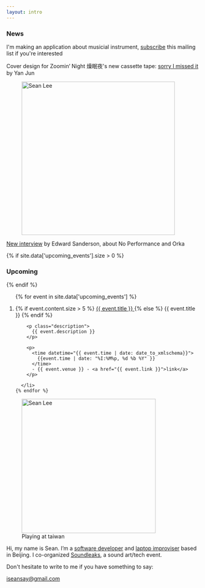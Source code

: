 ```yaml
---
layout: intro
---
```




### News

<section class="news">
  <p>I'm making an application about musicial instrument, <a href="http://eepurl.com/cz4gY1">subscribe</a> this mailing list if you're interested</p>

  <p>Cover design for Zoomin‘ Night 燥眠夜's new cassette tape:  <a  href="https://zoominnight.bandcamp.com/album/sorry-i-missed-it">sorry I missed it</a> by Yan Jun</p>

  <figure>
    <img src="http://7xiq03.com1.z0.glb.clouddn.com/images/sorry-i-missed-it.jpg" alt="Sean Lee" width="400"/>
  </figure>


  <p><a href="http://blog.escdotdot.com/2016/12/18/zhu-wenbo-and-sean-lee-no-performance-and-okra/">New interview</a> by Edward Sanderson, about No Performance and Orka</p>

</section>



{% if site.data['upcoming_events'].size > 0 %}

### Upcoming

{% endif %}

<section id="events">
  <ol>
    {% for event in site.data['upcoming_events'] %}
      <li class="event">
        <p class="title">
          {% if event.content.size > 5 %}
            <a href="{{ event.url }}">
              {{ event.title }}
            </a>
          {% else %}
            {{ event.title }}
          {% endif %}
        </p>

        <p class="description">
          {{ event.description }}
        </p>

        <p>
          <time datetime="{{ event.time | date: date_to_xmlschema}}">
            {{event.time | date: "%I:%M%p, %d %b %Y" }}
          </time>
          - {{ event.venue }} - <a href="{{ event.link }}">link</a>
        </p>

      </li>
    {% endfor %}
  </ol>
</section>

<figure class="me">
  <img src="{% asset_path sean5.jpg %}" alt="Sean Lee" width="350"/>
  <figcaption>
    Playing at taiwan
  </figcaption>
</figure>

Hi, my name is Sean. I’m a [software developer][github] and [laptop improviser](http://notimportant.org/event/oschub-20151207/) based in Beijing. I co-organized [Soundleaks](http://www.soundleaks.org), a sound art/tech event.

Don't hesitate to write to me if you have something to say:

<iseansay@gmail.com>


[github]: http://github.com/seansay
[email]: mailto:iseansay@gmail.com
